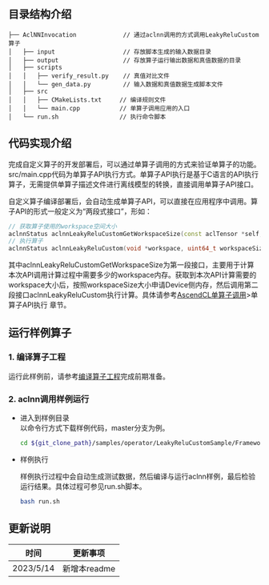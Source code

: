 ## 目录结构介绍
```
├── AclNNInvocation             // 通过aclnn调用的方式调用LeakyReluCustom算子
│   ├── input                   // 存放脚本生成的输入数据目录
│   ├── output                  // 存放算子运行输出数据和真值数据的目录
│   ├── scripts
│   │   ├── verify_result.py    // 真值对比文件
│   │   └── gen_data.py         // 输入数据和真值数据生成脚本文件
│   ├── src
│   │   ├── CMakeLists.txt     // 编译规则文件
│   │   └── main.cpp           // 单算子调用应用的入口
│   └── run.sh                 // 执行命令脚本
```

## 代码实现介绍
完成自定义算子的开发部署后，可以通过单算子调用的方式来验证单算子的功能。src/main.cpp代码为单算子API执行方式。单算子API执行是基于C语言的API执行算子，无需提供单算子描述文件进行离线模型的转换，直接调用单算子API接口。

自定义算子编译部署后，会自动生成单算子API，可以直接在应用程序中调用。算子API的形式一般定义为“两段式接口”，形如：
```cpp
// 获取算子使用的workspace空间大小
aclnnStatus aclnnLeakyReluCustomGetWorkspaceSize(const aclTensor *self, const aclScalar *negativeSlope, aclTensor *out, uint64_t *workspaceSize, aclOpExecutor **executor);
// 执行算子
aclnnStatus aclnnLeakyReluCustom(void *workspace, uint64_t workspaceSize, aclOpExecutor *executor, aclrtStream stream);
```
其中aclnnLeakyReluCustomGetWorkspaceSize为第一段接口，主要用于计算本次API调用计算过程中需要多少的workspace内存。获取到本次API计算需要的workspace大小后，按照workspaceSize大小申请Device侧内存，然后调用第二段接口aclnnLeakyReluCustom执行计算。具体请参考[AscendCL单算子调用](https://hiascend.com/document/redirect/CannCommunityAscendCInVorkSingleOp)>单算子API执行 章节。

## 运行样例算子
### 1. 编译算子工程
运行此样例前，请参考[编译算子工程](../README.md#operatorcompile)完成前期准备。
### 2. aclnn调用样例运行
  - 进入到样例目录   
    以命令行方式下载样例代码，master分支为例。
    ```bash
    cd ${git_clone_path}/samples/operator/LeakyReluCustomSample/FrameworkLaunch/AclNNInvocation
    ```

  - 样例执行

    样例执行过程中会自动生成测试数据，然后编译与运行aclnn样例，最后检验运行结果。具体过程可参见run.sh脚本。
    ```bash
    bash run.sh
    ```

## 更新说明
| 时间      | 更新事项     |
| --------- | ------------ |
| 2023/5/14 | 新增本readme |